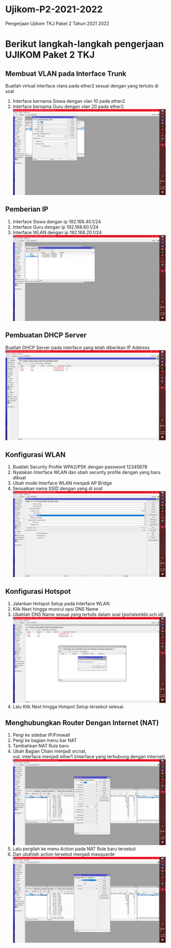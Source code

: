 # Ujikom-P2-2021-2022
Pengerjaan Ujikom TKJ Paket 2 Tahun 2021 2022

# Berikut langkah-langkah pengerjaan UJIKOM Paket 2 TKJ

## Membuat VLAN pada Interface Trunk

Buatlah virtual interface vlans pada ether2 sesuai dengan yang tertulis di soal
1. Interface bernama Siswa dengan vlan 10 pada ether2.
2. Interface bernama Guru dengan vlan 20 pada ether2.
![screenshot-7](images/Screenshot-7.png "Screenshot 7")

## Pemberian IP
1. Interface Siswa dengan ip 192.168.40.1/24
2. Interface Guru dengan ip 192.168.60.1/24
3. Interface WLAN dengan ip 192.168.20.1/24
![screenshot-9](images/Screenshot-9.png)

## Pembuatan DHCP Server

Buatlah DHCP Server pada interface yang telah diberikan IP Address
![screenshot-10](images/Screenshot-10.png)

## Konfigurasi WLAN

1. Buatlah Security Profile WPA2/PSK dengan password 12345678
2. Nyalakan Interface WLAN dan ubah security profile dengan yang baru dibuat
3. Ubah mode Interface WLAN menjadi AP Bridge
4. Sesuaikan nama SSID dengan yang di soal
![screenshot-11](images/Screenshot-11.png)

## Konfigurasi Hotspot

1. Jalankan Hotspot Setup pada Interface WLAN
2. Klik Next hingga muncul opsi DNS Name
3. Ubahlah DNS Name sesuai yang tertulis dalam soal (portalsmkbi.sch.id)
![screenshot-14](images/Screenshot-14.png)
4. Lalu Klik Next hingga Hotspot Setup tersebut selesai.

## Menghubungkan Router Dengan Internet (NAT)

1. Pergi ke sidebar IP/Firewall
2. Pergi ke bagian menu bar NAT
3. Tambahkan NAT Rule baru
4. Ubah Bagian Chain menjadi srcnat,   
out. interface menjadi ether1 (interface yang terhubung dengan internet)
![screenshot-16](images/Screenshot-16.png)
5. Lalu pergilah ke menu Action pada NAT Rule baru tersebut
6. Dan ubahlah action tersebut menjadi masquarde
![screenshot-17](images/Screenshot-17.png)


